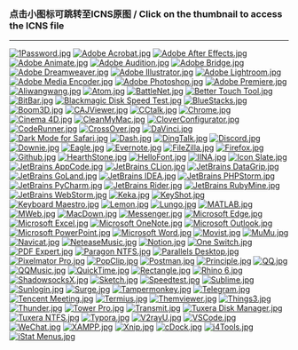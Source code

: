 ### 点击小图标可跳转至ICNS原图  /  Click on the thumbnail to access the ICNS file  
****  

[![1Password.jpg](./1Password.jpg "1Password")](../icons/1Password.icns)
[![Adobe Acrobat.jpg](./Adobe%20Acrobat.jpg "Adobe Acrobat")](../icons/Adobe%20Acrobat.icns)
[![Adobe After Effects.jpg](./Adobe%20After%20Effects.jpg "Adobe After Effects")](../icons/Adobe%20After%20Effects.icns)
[![Adobe Animate.jpg](./Adobe%20Animate.jpg "Adobe Animate")](../icons/Adobe%20Animate.icns)
[![Adobe Audition.jpg](./Adobe%20Audition.jpg "Adobe Audition")](../icons/Adobe%20Audition.icns)
[![Adobe Bridge.jpg](./Adobe%20Bridge.jpg "Adobe Bridge")](../icons/Adobe%20Bridge.icns)
[![Adobe Dreamweaver.jpg](./Adobe%20Dreamweaver.jpg "Adobe Dreamweaver")](../icons/Adobe%20Dreamweaver.icns)
[![Adobe Illustrator.jpg](./Adobe%20Illustrator.jpg "Adobe Illustrator")](../icons/Adobe%20Illustrator.icns)
[![Adobe Lightroom.jpg](./Adobe%20Lightroom.jpg "Adobe Lightroom")](../icons/Adobe%20Lightroom.icns)
[![Adobe Media Encoder.jpg](./Adobe%20Media%20Encoder.jpg "Adobe Media Encoder")](../icons/Adobe%20Media%20Encoder.icns)
[![Adobe Photoshop.jpg](./Adobe%20Photoshop.jpg "Adobe Photoshop")](../icons/Adobe%20Photoshop.icns)
[![Adobe Premiere.jpg](./Adobe%20Premiere.jpg "Adobe Premiere")](../icons/Adobe%20Premiere.icns)
[![Aliwangwang.jpg](./Aliwangwang.jpg "Aliwangwang")](../icons/Aliwangwang.icns)
[![Atom.jpg](./Atom.jpg "Atom")](../icons/Atom.icns)
[![BattleNet.jpg](./BattleNet.jpg "BattleNet")](../icons/BattleNet.icns)
[![Better Touch Tool.jpg](./Better%20Touch%20Tool.jpg "Better Touch Tool")](../icons/Better%20Touch%20Tool.icns)
[![BitBar.jpg](./BitBar.jpg "BitBar")](../icons/BitBar.icns)
[![Blackmagic Disk Speed Test.jpg](./Blackmagic%20Disk%20Speed%20Test.jpg "Blackmagic Disk Speed Test")](../icons/Blackmagic%20Disk%20Speed%20Test.icns)
[![BlueStacks.jpg](./BlueStacks.jpg "BlueStacks")](../icons/BlueStacks.icns)
[![Boom3D.jpg](./Boom3D.jpg "Boom3D")](../icons/Boom3D.icns)
[![CAJViewer.jpg](./CAJViewer.jpg "CAJViewer")](../icons/CAJViewer.icns)
[![CCtalk.jpg](./CCtalk.jpg "CCtalk")](../icons/CCtalk.icns)
[![Chrome.jpg](./Chrome.jpg "Chrome")](../icons/Chrome.icns)
[![Cinema 4D.jpg](./Cinema%204D.jpg "Cinema 4D")](../icons/Cinema%204D.icns)
[![CleanMyMac.jpg](./CleanMyMac.jpg "CleanMyMac")](../icons/CleanMyMac.icns)
[![CloverConfigurator.jpg](./CloverConfigurator.jpg "CloverConfigurator")](../icons/CloverConfigurator.icns)
[![CodeRunner.jpg](./CodeRunner.jpg "CodeRunner")](../icons/CodeRunner.icns)
[![CrossOver.jpg](./CrossOver.jpg "CrossOver")](../icons/CrossOver.icns)
[![DaVinci.jpg](./DaVinci.jpg "DaVinci")](../icons/DaVinci.icns)
[![Dark Mode for Safari.jpg](./Dark%20Mode%20for%20Safari.jpg "Dark Mode for Safari")](../icons/Dark%20Mode%20for%20Safari.icns)
[![Dash.jpg](./Dash.jpg "Dash")](../icons/Dash.icns)
[![DingTalk.jpg](./DingTalk.jpg "DingTalk")](../icons/DingTalk.icns)
[![Discord.jpg](./Discord.jpg "Discord")](../icons/Discord.icns)
[![Downie.jpg](./Downie.jpg "Downie")](../icons/Downie.icns)
[![Eagle.jpg](./Eagle.jpg "Eagle")](../icons/Eagle.icns)
[![Evernote.jpg](./Evernote.jpg "Evernote")](../icons/Evernote.icns)
[![FileZilla.jpg](./FileZilla.jpg "FileZilla")](../icons/FileZilla.icns)
[![Firefox.jpg](./Firefox.jpg "Firefox")](../icons/Firefox.icns)
[![Github.jpg](./Github.jpg "Github")](../icons/Github.icns)
[![HearthStone.jpg](./HearthStone.jpg "HearthStone")](../icons/HearthStone.icns)
[![HelloFont.jpg](./HelloFont.jpg "HelloFont")](../icons/HelloFont.icns)
[![IINA.jpg](./IINA.jpg "IINA")](../icons/IINA.icns)
[![Icon Slate.jpg](./Icon%20Slate.jpg "Icon Slate")](../icons/Icon%20Slate.icns)
[![JetBrains AppCode.jpg](./JetBrains%20AppCode.jpg "JetBrains AppCode")](../icons/JetBrains%20AppCode.icns)
[![JetBrains CLion.jpg](./JetBrains%20CLion.jpg "JetBrains CLion")](../icons/JetBrains%20CLion.icns)
[![JetBrains DataGrip.jpg](./JetBrains%20DataGrip.jpg "JetBrains DataGrip")](../icons/JetBrains%20DataGrip.icns)
[![JetBrains GoLand.jpg](./JetBrains%20GoLand.jpg "JetBrains GoLand")](../icons/JetBrains%20GoLand.icns)
[![JetBrains IDEA.jpg](./JetBrains%20IDEA.jpg "JetBrains IDEA")](../icons/JetBrains%20IDEA.icns)
[![JetBrains PHPStorm.jpg](./JetBrains%20PHPStorm.jpg "JetBrains PHPStorm")](../icons/JetBrains%20PHPStorm.icns)
[![JetBrains PyCharm.jpg](./JetBrains%20PyCharm.jpg "JetBrains PyCharm")](../icons/JetBrains%20PyCharm.icns)
[![JetBrains Rider.jpg](./JetBrains%20Rider.jpg "JetBrains Rider")](../icons/JetBrains%20Rider.icns)
[![JetBrains RubyMine.jpg](./JetBrains%20RubyMine.jpg "JetBrains RubyMine")](../icons/JetBrains%20RubyMine.icns)
[![JetBrains WebStorm.jpg](./JetBrains%20WebStorm.jpg "JetBrains WebStorm")](../icons/JetBrains%20WebStorm.icns)
[![Keka.jpg](./Keka.jpg "Keka")](../icons/Keka.icns)
[![KeyShot.jpg](./KeyShot.jpg "KeyShot")](../icons/KeyShot.icns)
[![Keyboard Maestro.jpg](./Keyboard%20Maestro.jpg "Keyboard Maestro")](../icons/Keyboard%20Maestro.icns)
[![Lemon.jpg](./Lemon.jpg "Lemon")](../icons/Lemon.icns)
[![Lungo.jpg](./Lungo.jpg "Lungo")](../icons/Lungo.icns)
[![MATLAB.jpg](./MATLAB.jpg "MATLAB")](../icons/MATLAB.icns)
[![MWeb.jpg](./MWeb.jpg "MWeb")](../icons/MWeb.icns)
[![MacDown.jpg](./MacDown.jpg "MacDown")](../icons/MacDown.icns)
[![Messenger.jpg](./Messenger.jpg "Messenger")](../icons/Messenger.icns)
[![Microsoft Edge.jpg](./Microsoft%20Edge.jpg "Microsoft Edge")](../icons/Microsoft%20Edge.icns)
[![Microsoft Excel.jpg](./Microsoft%20Excel.jpg "Microsoft Excel")](../icons/Microsoft%20Excel.icns)
[![Microsoft OneNote.jpg](./Microsoft%20OneNote.jpg "Microsoft OneNote")](../icons/Microsoft%20OneNote.icns)
[![Microsoft Outlook.jpg](./Microsoft%20Outlook.jpg "Microsoft Outlook")](../icons/Microsoft%20Outlook.icns)
[![Microsoft PowerPoint.jpg](./Microsoft%20PowerPoint.jpg "Microsoft PowerPoint")](../icons/Microsoft%20PowerPoint.icns)
[![Microsoft Word.jpg](./Microsoft%20Word.jpg "Microsoft Word")](../icons/Microsoft%20Word.icns)
[![Movist.jpg](./Movist.jpg "Movist")](../icons/Movist.icns)
[![MuMu.jpg](./MuMu.jpg "MuMu")](../icons/MuMu.icns)
[![Navicat.jpg](./Navicat.jpg "Navicat")](../icons/Navicat.icns)
[![NeteaseMusic.jpg](./NeteaseMusic.jpg "NeteaseMusic")](../icons/NeteaseMusic.icns)
[![Notion.jpg](./Notion.jpg "Notion")](../icons/Notion.icns)
[![One Switch.jpg](./One%20Switch.jpg "One Switch")](../icons/One%20Switch.icns)
[![PDF Expert.jpg](./PDF%20Expert.jpg "PDF Expert")](../icons/PDF%20Expert.icns)
[![Paragon NTFS.jpg](./Paragon%20NTFS.jpg "Paragon NTFS")](../icons/Paragon%20NTFS.icns)
[![Parallels Desktop.jpg](./Parallels%20Desktop.jpg "Parallels Desktop")](../icons/Parallels%20Desktop.icns)
[![Pixelmator Pro.jpg](./Pixelmator%20Pro.jpg "Pixelmator Pro")](../icons/Pixelmator%20Pro.icns)
[![PopClip.jpg](./PopClip.jpg "PopClip")](../icons/PopClip.icns)
[![Postman.jpg](./Postman.jpg "Postman")](../icons/Postman.icns)
[![Principle.jpg](./Principle.jpg "Principle")](../icons/Principle.icns)
[![QQ.jpg](./QQ.jpg "QQ")](../icons/QQ.icns)
[![QQMusic.jpg](./QQMusic.jpg "QQMusic")](../icons/QQMusic.icns)
[![QuickTime.jpg](./QuickTime.jpg "QuickTime")](../icons/QuickTime.icns)
[![Rectangle.jpg](./Rectangle.jpg "Rectangle")](../icons/Rectangle.icns)
[![Rhino 6.jpg](./Rhino%206.jpg "Rhino 6")](../icons/Rhino%206.icns)
[![ShadowsocksX.jpg](./ShadowsocksX.jpg "ShadowsocksX")](../icons/ShadowsocksX.icns)
[![Sketch.jpg](./Sketch.jpg "Sketch")](../icons/Sketch.icns)
[![Speedtest.jpg](./Speedtest.jpg "Speedtest")](../icons/Speedtest.icns)
[![Sublime.jpg](./Sublime.jpg "Sublime")](../icons/Sublime.icns)
[![Sunlogin.jpg](./Sunlogin.jpg "Sunlogin")](../icons/Sunlogin.icns)
[![Surge.jpg](./Surge.jpg "Surge")](../icons/Surge.icns)
[![Tampermonkey.jpg](./Tampermonkey.jpg "Tampermonkey")](../icons/Tampermonkey.icns)
[![Telegram.jpg](./Telegram.jpg "Telegram")](../icons/Telegram.icns)
[![Tencent Meeting.jpg](./Tencent%20Meeting.jpg "Tencent Meeting")](../icons/Tencent%20Meeting.icns)
[![Termius.jpg](./Termius.jpg "Termius")](../icons/Termius.icns)
[![Themviewer.jpg](./Themviewer.jpg "Themviewer")](../icons/Themviewer.icns)
[![Things3.jpg](./Things3.jpg "Things3")](../icons/Things3.icns)
[![Thunder.jpg](./Thunder.jpg "Thunder")](../icons/Thunder.icns)
[![Tower Pro.jpg](./Tower%20Pro.jpg "Tower Pro")](../icons/Tower%20Pro.icns)
[![Transmit.jpg](./Transmit.jpg "Transmit")](../icons/Transmit.icns)
[![Tuxera Disk Manager.jpg](./Tuxera%20Disk%20Manager.jpg "Tuxera Disk Manager")](../icons/Tuxera%20Disk%20Manager.icns)
[![Tuxera NTFS.jpg](./Tuxera%20NTFS.jpg "Tuxera NTFS")](../icons/Tuxera%20NTFS.icns)
[![Typora.jpg](./Typora.jpg "Typora")](../icons/Typora.icns)
[![V2rayU.jpg](./V2rayU.jpg "V2rayU")](../icons/V2rayU.icns)
[![VSCode.jpg](./VSCode.jpg "VSCode")](../icons/VSCode.icns)
[![WeChat.jpg](./WeChat.jpg "WeChat")](../icons/WeChat.icns)
[![XAMPP.jpg](./XAMPP.jpg "XAMPP")](../icons/XAMPP.icns)
[![Xnip.jpg](./Xnip.jpg "Xnip")](../icons/Xnip.icns)
[![cDock.jpg](./cDock.jpg "cDock")](../icons/cDock.icns)
[![i4Tools.jpg](./i4Tools.jpg "i4Tools")](../icons/i4Tools.icns)
[![iStat Menus.jpg](./iStat%20Menus.jpg "iStat Menus")](../icons/iStat%20Menus.icns)
